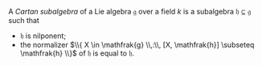 A *Cartan subalgebra* of a Lie algebra $\mathfrak{g}$ over a field $k$ is a subalgebra $\mathfrak{h} \subseteq \mathfrak{g}$ such that

- $\mathfrak{h}$ is nilponent;
- the normalizer $\\{ X \in \mathfrak{g} \\,:\\, [X, \mathfrak{h}] \subseteq \mathfrak{h} \\}$ of $\mathfrak{h}$ is equal to $\mathfrak{h}$.
